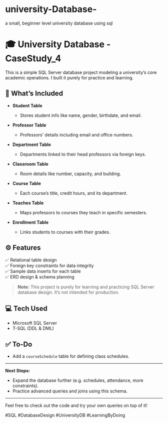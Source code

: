 # university-Database-
a small, beginner level university database using sql
# 🎓 University Database - CaseStudy_4

This is a simple SQL Server database project modeling a university’s core academic operations. I built it purely for practice and learning.

## 🚀 What’s Included

- **Student Table**
  - Stores student info like name, gender, birthdate, and email.
  
- **Professor Table**
  - Professors’ details including email and office numbers.

- **Department Table**
  - Departments linked to their head professors via foreign keys.

- **Classroom Table**
  - Room details like number, capacity, and building.

- **Course Table**
  - Each course’s title, credit hours, and its department.

- **Teaches Table**
  - Maps professors to courses they teach in specific semesters.

- **Enrollment Table**
  - Links students to courses with their grades.

## ⚙️ Features

✅ Relational table design  
✅ Foreign key constraints for data integrity  
✅ Sample data inserts for each table  
✅ ERD design & schema planning

> **Note:** This project is purely for learning and practicing SQL Server database design. It’s not intended for production.

## 💻 Tech Used

- Microsoft SQL Server
- T-SQL (DDL & DML)

## ✅ To-Do

- Add a `courseSchedule` table for defining class schedules.

---

**Next Steps:**
- Expand the database further (e.g. schedules, attendance, more constraints).
- Practice advanced queries and joins using this schema.

---

Feel free to check out the code and try your own queries on top of it!

#SQL #DatabaseDesign #UniversityDB #LearningByDoing
